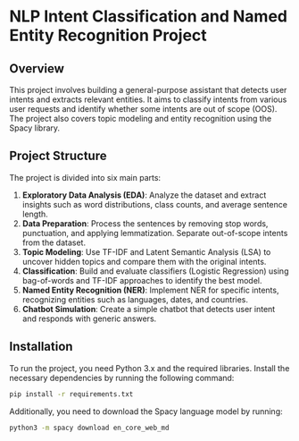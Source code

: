# NLP Intent Classification and Named Entity Recognition Project

## Overview

This project involves building a general-purpose assistant that detects user intents and extracts relevant entities. It aims to classify intents from various user requests and identify whether some intents are out of scope (OOS). The project also covers topic modeling and entity recognition using the Spacy library.

## Project Structure

The project is divided into six main parts:
1. **Exploratory Data Analysis (EDA)**: Analyze the dataset and extract insights such as word distributions, class counts, and average sentence length.
2. **Data Preparation**: Process the sentences by removing stop words, punctuation, and applying lemmatization. Separate out-of-scope intents from the dataset.
3. **Topic Modeling**: Use TF-IDF and Latent Semantic Analysis (LSA) to uncover hidden topics and compare them with the original intents.
4. **Classification**: Build and evaluate classifiers (Logistic Regression) using bag-of-words and TF-IDF approaches to identify the best model.
5. **Named Entity Recognition (NER)**: Implement NER for specific intents, recognizing entities such as languages, dates, and countries.
6. **Chatbot Simulation**: Create a simple chatbot that detects user intent and responds with generic answers.

## Installation

To run the project, you need Python 3.x and the required libraries. Install the necessary dependencies by running the following command:

```bash
pip install -r requirements.txt
```

Additionally, you need to download the Spacy language model by running:

```bash
python3 -m spacy download en_core_web_md
```